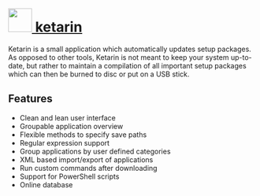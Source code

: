 # [<img src="https://cdn.jsdelivr.net/gh/chocolatey/chocolatey-coreteampackages@2963b7e22c35b0dfb637bb1d65ab74eb298bc66c/icons/ketarin.png" height="48" width="48" /> ketarin](https://chocolatey.org/packages/ketarin)

Ketarin is a small application which automatically updates setup packages. As opposed to other tools, Ketarin is not meant to keep your system up-to-date, but rather to maintain a compilation of all important setup packages which can then be burned to disc or put on a USB stick.

## Features
- Clean and lean user interface
- Groupable application overview
- Flexible methods to specify save paths
- Regular expression support
- Group applications by user defined categories
- XML based import/export of applications
- Run custom commands after downloading
- Support for PowerShell scripts
- Online database

